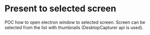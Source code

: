 # Present to selected screen
POC how to open electron window to selected screen.
Screen can be selected from the list with thumbnails (DesktopCapturer api is used).